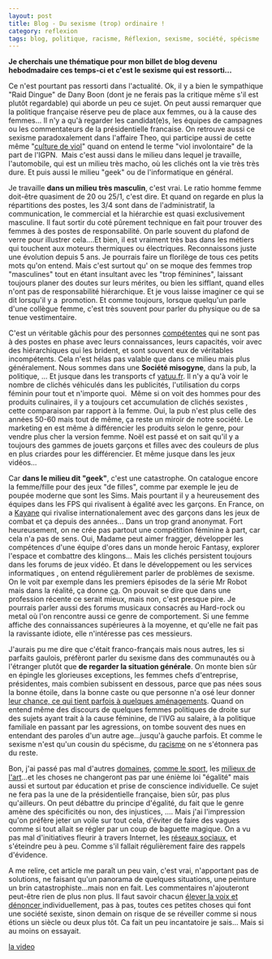 ```yaml
---
layout: post
title: Blog - Du sexisme (trop) ordinaire !
category: reflexion
tags: blog, politique, racisme, Réflexion, sexisme, société, spécisme
---
```

**Je cherchais une thématique pour mon billet de blog devenu hebodmadaire ces temps-ci et c'est le sexisme qui est ressorti...**

Ce n'est pourtant pas ressorti dans l'actualité. Ok, il y a bien le sympathique "Raid Dingue" de Dany Boon (dont je ne ferais pas la critique même s'il est plutôt regardable) qui aborde un peu ce sujet. On peut aussi remarquer que la politique française réserve peu de place aux femmes, ou à la cause des femmes... Il n'y a qu'à regarder les candidat(e)s, les équipes de campagnes ou les commentateurs de la présidentielle francaise. On retrouve aussi ce sexisme paradoxalement dans l'affaire Theo, qui participe aussi de cette même "<a href="http://journalmetro.com/actualites/montreal/1091016/une-centaine-de-femmes-manifestent-contre-la-culture-du-viol-a-montreal/">culture de viol</a>" quand on entend le terme "viol involontaire" de la part de l'IGPN.  Mais c'est aussi dans le milieu dans lequel je travaille, l'automobile, qui est un milieu très macho, où les clichés ont la vie très très dure. Et puis aussi le milieu "geek" ou de l'informatique en général.

Je travaille **dans un milieu très masculin**, c'est vrai. Le ratio homme femme doit-être quasiment de 20 ou 25/1, c'est dire. Et quand on regarde en plus la répartitions des postes, les 3/4 sont dans de l'administratif, la communication, le commercial et la hiérarchie est quasi exclusivement masculine. Il faut sortir du coté pûrement technique en fait pour trouver des femmes à des postes de responsabilité. On parle souvent du plafond de verre pour illustrer cela....Et bien, il est vraiment très bas dans les métiers qui touchent aux moteurs thermiques ou électriques. Reconnaissons juste une évolution depuis 5 ans. Je pourrais faire un florilège de tous ces petits mots qu'on entend. Mais c'est surtout qu' on se moque des femmes trop "masculines" tout en étant insultant avec les "trop féminines", laissant toujours planer des doutes sur leurs mérites, ou bien les sifflant, quand elles n'ont pas de responsabilité hiérarchique. Et je vous laisse imaginer ce qui se dit lorsqu'il y a  promotion. Et comme toujours, lorsque quelqu'un parle d'une collègue femme, c'est très souvent pour parler du physique ou de sa tenue vestimentaire.

C'est un véritable gâchis pour des personnes <a href="https://nemandthecity.wordpress.com/portfolio/emploi-en-2017/">compétentes</a> qui ne sont pas à des postes en phase avec leurs connaissances, leurs capacités, voir avec des hiérarchiques qui les brident, et sont souvent eux de véritables incompétents. Cela n'est hélas pas valable que dans ce milieu mais plus généralement. Nous sommes dans une **Société misogyne**, dans la pub, la politique, ... Et jusque dans les transports cf <a href="http://yatuu.fr/elle-est-feminine/">yatuu.fr</a>. Il n'y a qu'à voir le nombre de clichés véhiculés dans les publicités, l'utilisation du corps féminin pour tout et n'importe quoi.  Même si on voit des hommes pour des produits culinaires, il y a toujours cet accumulation de clichés sexistes , cette comparaison par rapport à la femme. Oui, la pub n'est plus celle des années 50-60 mais tout de même, ça reste un miroir de notre société. Le marketing en est même à différencier les produits selon le genre, pour vendre plus cher la version femme. Noël est passé et on sait qu'il y a toujours des gammes de jouets garçons et filles avec des couleurs de plus en plus criardes pour les différencier. Et même jusque dans les jeux vidéos...

Car **dans le milieu dit "geek"**, c'est une catastrophe. On catalogue encore la femme/fille pour des jeux "de filles", comme par exemple le jeu de poupée moderne que sont les Sims. Mais pourtant il y a heureusement des équipes dans les FPS qui rivalisent à égalité avec les garçons. En France, on a <a href="https://fr.wikipedia.org/wiki/Kayane">Kayane</a> qui rivalise internationalement avec des garçons dans les jeux de combat et ça depuis des années... Dans un trop grand anonymat. Fort heureusement, on ne crée pas partout une compétition féminine à part, car cela n'a pas de sens. Oui, Madame peut aimer fragger, développer les compétences d'une équipe d'ores dans un monde heroic Fantasy, explorer l'espace et combattre des klingons... Mais les clichés persistent toujours dans les forums de jeux vidéo. Et dans le développement ou les services informatiques , on entend régulièrement parler de problèmes de sexisme. On le voit par exemple dans les premiers épisodes de la série Mr Robot mais dans la réalité, ça donne <a href="http://tempsreel.nouvelobs.com/rue89/rue89-questions-de-genre/20160926.RUE3894/sexisme-chez-les-developpeurs-j-ai-failli-abandonner.html">ça</a>. On pouvait se dire que dans une profession récente ce serait mieux, mais non, c'est presque pire. Je pourrais parler aussi des forums musicaux consacrés au Hard-rock ou metal où l'on rencontre aussi ce genre de comportement. Si une femme affiche des connaissances supérieures à la moyenne, et qu'elle ne fait pas la ravissante idiote, elle n'intéresse pas ces messieurs.

J'aurais pu me dire que c'était franco-français mais nous autres, les si parfaits gaulois, préfèront parler du sexisme dans des communautés ou à l'étranger plutôt que **de regarder la situation générale**. On monte bien sûr en épingle les glorieuses exceptions, les femmes chefs d'entreprise, présidentes, mais combien subissent en dessous, parce que pas nées sous la bonne étoile, dans la bonne caste ou que personne n'a osé leur donner <a href="https://alexandreafonso.me/2017/02/04/limmigration-pour-garder-les-femmes-a-la-maison-le-travail-feminin-et-les-politiques-dimmigration-en-suisse/">leur chance, ce qui tient parfois à quelques aménagements</a>. Quand on entend même des discours de quelques femmes politiques de droite sur des sujets ayant trait à la cause féminine, de l'IVG au salaire, à la politique familiale en passant par les agressions, on tombe souvent des nues en entendant des paroles d'un autre age...jusqu'à gauche parfois. Et comme le sexisme n'est qu'un cousin du spécisme, du <a href="http://blog.monolecte.fr/post/2017/02/17/le-regime-de-larbitraire">racisme</a> on ne s'étonnera pas du reste.

Bon, j'ai passé pas mal d'autres <a href="http://mobile.francetvinfo.fr/sante/sport-et-sante/on-aimerait-une-prise-de-conscience-sur-un-tabou-les-menstruations-des-sportives-en-une-de-l-equipe_2063905.html">domaines</a>, <a href="https://peuventilssouffrir.wordpress.com/2016/12/01/le-sport-au-feminin/">comme le sport</a>, les <a href="https://www.francebleu.fr/infos/culture-loisirs/cinema-le-salaire-d-une-realisatrice-francaise-est-inferieur-de-42-celui-d-un-realisateur-1487946504">milieux de l'art</a>...et les choses ne changeront pas par une énième loi "égalité" mais aussi et surtout par éducation et prise de conscience individuelle. Ce sujet ne fera pas la une de la présidentielle française, bien sûr, pas plus qu'ailleurs. On peut débattre du principe d'égalité, du fait que le genre amène des spécificités ou non, des injustices, .... Mais j'ai l'impression qu'on préfère jeter un voile sur tout cela, d'éviter de faire des vagues comme si tout allait se régler par un coup de baguette magique. On a vu pas mal d'initiatives fleurir à travers Internet, les <a href="http://macholand.fr/hollande-renvoie-les-femmes-au-foyer-merci-president/">réseaux sociaux</a>, et s'éteindre peu à peu. Comme s'il fallait régulièrement faire des rappels d'évidence.

A me relire, cet article me paraît un peu vain, c'est vrai, n'apportant pas de solutions, ne faisant qu'un panorama de quelques situations, une peinture un brin catastrophiste...mais non en fait. Les commentaires n'ajouteront peut-être rien de plus non plus. Il faut savoir chacun <a href="http://www.familles-enfance-droitsdesfemmes.gouv.fr/harcelement-transports/">élever la voix et dénoncer </a>individuellement, pas à pas, toutes ces petites choses qui font une société sexiste, sinon demain on risque de se réveiller comme si nous étions un siècle ou deux plus tôt. Ca fait un peu incantatoire je sais... Mais si au moins on essayait.

[la video](https://www.youtube.com/watch?v=GypkmEUhHvQ)
